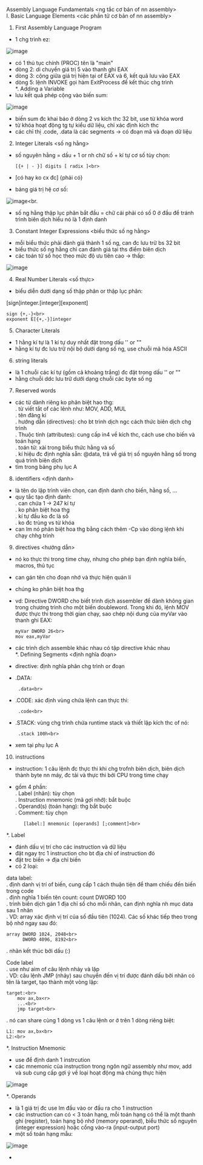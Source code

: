 Assembly Language Fundamentals <ng tắc cơ bản of nn assembly><br>
I. Basic Language Elements <các phần tử cơ bản of nn assembly><br>
1. First Assembly Language Program
- 1 chg trình ez:<br>

![image](https://github.com/chaumoon/Reverse-Engineering/assets/127403046/676694b2-c20e-4e64-aa8d-63d5bd8b5895)<br>

- có 1 thủ tục chính (PROC) tên là "main"
- dòng 2: di chuyển giá trị 5 vào thanh ghi EAX
- dòng 3: cộng giữa giá trị hiện tại of EAX và 6, kết quả lưu vào EAX
- dòng 5: lệnh INVOKE gọi hàm ExitProcess để kết thúc chg trình<br>
*. Adding a Variable<br>
- lưu kết quả phép cộng vào biến sum:<br>

![image](https://github.com/chaumoon/Reverse-Engineering/assets/127403046/a9b40d4f-36ce-49b5-b7af-b0e418653eae)<br>

- biến sum đc khai báo ở dòng 2 vs kích thc 32 bit, use từ khóa word 
- từ khóa hoạt động tg tự kiểu dữ liệu, chỉ xác định kích thc
- các chỉ thị .code, .data là các segments -> có đoạn mã và đoạn dữ liệu

2. Integer Literals <số ng hằng><br>
- số nguyên hằng = dấu + 1 or nh chữ số + kí tự cơ số tùy chọn:<br>

      [{+ | - }] digits [ radix ]<br>

- [có hay ko cx đc] {phải có}
- bảng giá trị hệ cơ số:<br>

![image](https://github.com/chaumoon/Reverse-Engineering/assets/127403046/fd363e6c-7ba3-4d78-9bf4-3053363c9a88)<br.

- số ng hằng thập lục phân bắt đầu = chữ cái phải có số 0 ở đầu để tránh trình biên dịch hiểu nó là 1 định danh

3. Constant Integer Expressions <biểu thức số ng hằng><br>
- mỗi biểu thức phải đánh giá thành 1 số ng, can đc lưu trữ bs 32 bit
- biểu thức số ng hằng chỉ can đánh giá tại ths điểm biên dịch
- các toán tử số học theo mức độ ưu tiên cao -> thấp:

![image](https://github.com/chaumoon/Reverse-Engineering/assets/127403046/e8b632a8-aaf6-414c-8e92-0e850f45981a)<br>

4. Real Number Literals <số thực>
- biểu diễn dưới dạng số thập phân or thập lục phân:

[sign]integer.[integer][exponent]<br>

    sign {+,-}<br>
    exponent E[{+,-}]integer

5. Character Literals<br>
- 1 hằng kí tự là 1 kí tự duy nhất đặt trong dấu '' or ""
- hằng kí tự đc lưu trữ nội bộ dưới dạng số ng, use chuỗi mã hóa ASCII

6. string literals<br>
- là 1 chuỗi các kí tự (gồm cả khoảng trắng) đc đặt trong dấu '' or ""
- hằng chuỗi ddc lưu trữ dưới dạng chuỗi các byte số ng

7. Reserved words<br>
- các từ dành riêng ko phân biệt hao thg:<br>
. từ viết tắt of các lênh như: MOV, ADD, MUL<br>
. tên đăng kí<br>
. hướng dẫn (directives): cho bt trình dịch ngc cách thức biên dịch chg trình<br>
. Thuộc tính (attributes): cung cấp in4 về kích thc, cách use cho biến và toán hạng<br>
. toán tử: xài trong biểu thức hằng và số<br>
. kí hiệu đc định nghĩa sẵn: @data, trả về giá trị số nguyên hằng số trong quá trình biên dịch
- tìm trong bảng phụ lục A

8. identifiers <định danh><br>
- là tên do lập trình viên chọn, can định danh cho biến, hằng số, ...
- quy tắc tạo định danh:<br>
. can chứa 1 -> 247 kí tự<br>
. ko phân biệt hoa thg<br>
. kí tự đầu ko đc là số<br>
. ko đc trùng vs từ khóa<br>
- can lm nó phân biệt hoa thg bằng cách thêm -Cp vào dòng lệnh khi chạy chhg trình

9. directives <hướng dẫn><br>
- nó ko thực thi trong time chạy, nhưng cho phép bạn định nghĩa biến, macros, thủ tục
- can gán tên cho đoạn nhớ và thực hiện quản lí
- chúng ko phân biệt hoa thg
- vd: Directive DWORD cho biết trình dịch assembler để dành không gian trong chương trình cho một biến doubleword. Trong khi đó, lệnh MOV được thực thi trong thời gian chạy, sao chép nội dung của myVar vào thanh ghi EAX:

      myVar DWORD 26<br>
      mov eax,myVar
      
- các trình dịch assemble khác nhau có tập directive khác nhau<br>
*. Defining Segments <định nghĩa đoạn><br>
- directive: định nghĩa phân chg trình or đoạn 
- .DATA:<br>

       .data<br>
       
- .CODE: xác định vùng chứa lệnh can thực thi:<br>

       .code<br>
       
- .STACK: vùng chg trình chứa runtime stack và thiết lập kích thc of nó:<br>

       .stack 100h<br>
       
- xem tại phụ lục A

10. instructions<br>
- instruction: 1 câu lệnh đc thực thi khi chg trofnh biên dịch, biên dịch thành byte nn máy, đc tải và thực thi bởi CPU trong time chạy
- gồm 4 phần:<br>
. Label (nhãn): tùy chọn<br>
. Instruction mnemonic (mã gợi nhớ): bắt buộc<br>
. Operand(s) (toán hạng): thg bắt buộc<br>
. Comment: tùy chọn

         [label:] mnemonic [operands] [;comment]<br>

*. Label<br>
- đánh dấu vị trí cho các instruction và dữ liệu
- đặt ngay trc 1 instruction cho bt địa chỉ of instruction đó
- đặt trc biến -> địa chỉ biến
- có 2 loại: <br>

data label: <br>
. định danh vị trí of biến, cung cấp 1 cách thuận tiện để tham chiếu đến biến trong code<br>
. định nghĩa 1 biến tên count: count DWORD 100<br>
. trình biên dịch gán 1 địa chỉ số cho mỗi nhãn, can định nghĩa nh mục data sau 1 nhãn<br>
. VD: array xác định vị trí của số đầu tiên (1024). Các số khác tiếp theo trong bộ nhớ ngay sau đó:<br>

    array DWORD 1024, 2048<br>
          DWORD 4096, 8192<br>
    
. nhãn kết thúc bởi dấu (:)<br>

Code label<br>
. use như aim of câu lệnh nhảy và lặp<br>
. VD: câu lệnh JMP (nhảy) sau chuyển đến vị trí được đánh dấu bởi nhãn có tên là target, tạo thành một vòng lặp:<br>

    target:<br>
        mov ax,bx<r>
        ...<br>
        jmp target<br>
        
. nó can share cùng 1 dòng vs 1 câu lệnh or ở trên 1 dòng riêng biệt:<br>

    L1: mov ax,bx<br>
    L2:<br>
    
*. Instruction Mnemonic<br>
- use để định danh 1 instrcution 
- các mnemonic của instruction trong ngôn ngữ assembly như mov, add và sub cung cấp gợi ý về loại hoạt động mà chúng thực hiện

![image](https://github.com/chaumoon/Reverse-Engineering/assets/127403046/60a2ddd8-c85e-437d-b8c7-3484bca73aaa)<br>

*. Operands<br>
- là 1 giá trị đc use lm đầu vào or đầu ra cho 1 instruction 
- các instruction can có < 3 toán hạng, mỗi toán hạng có thể là một thanh ghi (register), toán hạng bộ nhớ (memory operand), biểu thức số nguyên (integer expression) hoặc cổng vào-ra (input-output port)
- một số toán hạng mẫu:<br>

![image](https://github.com/chaumoon/Reverse-Engineering/assets/127403046/18ad3204-4837-4f9a-b02c-550f31ed88d9)<br>

- 




